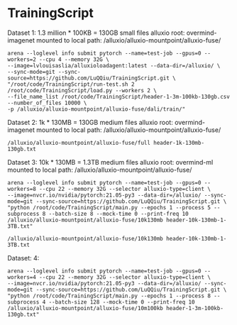# TrainingScript

Dataset 1: 1.3 million * 100KB = 130GB small files
alluxio root: overmind-imagenet
mounted to local path: /alluxio/alluxio-mountpoint/alluxio-fuse/
```
arena --loglevel info submit pytorch --name=test-job --gpus=0 --workers=2 --cpu 4 --memory 32G \
--image=lvlouisaslia/alluxioloadagent:latest --data-dir=/alluxio/ \
--sync-mode=git --sync-source=https://github.com/LuQQiu/TrainingScript.git \
"/root/code/TrainingScript/run-test.sh 2 /root/code/TrainingScript/load.py --workers 2 \
--file_name_list /root/code/TrainingScript/header-1-3m-100kb-130gb.csv --number_of_files 10000 \
-p /alluxio/alluxio-mountpoint/alluxio-fuse/dali/train/"
```

Dataset 2: 1k * 130MB = 130GB medium files
alluxio root: overmind-imagenet
mounted to local path:  /alluxio/alluxio-mountpoint/alluxio-fuse/
```
/alluxio/alluxio-mountpoint/alluxio-fuse/full header-1k-130mb-130gb.txt
```

Dataset 3: 10k * 130MB = 1.3TB medium files
alluxio root: overmind-ml
mounted to local path:  /alluxio/alluxio-mountpoint/alluxio-fuse/
```
arena --loglevel info submit pytorch --name=test-job --gpus=0 --workers=8 --cpu 22 --memory 32G --selector alluxio-type=client \
--image=nvcr.io/nvidia/pytorch:21.05-py3 --data-dir=/alluxio/ --sync-mode=git --sync-source=https://github.com/LuQQiu/TrainingScript.git \
"python /root/code/TrainingScript/main.py --epochs 1 --process 5 --subprocess 8 --batch-size 8 --mock-time 0 --print-freq 10 /alluxio/alluxio-mountpoint/alluxio-fuse/10k130mb header-10k-130mb-1-3TB.txt"
```
```
/alluxio/alluxio-mountpoint/alluxio-fuse/10k130mb header-10k-130mb-1-3TB.txt
```

Dataset: 4: 
```
arena --loglevel info submit pytorch --name=test-job --gpus=0 --workers=4 --cpu 22 --memory 32G --selector alluxio-type=client \
--image=nvcr.io/nvidia/pytorch:21.05-py3 --data-dir=/alluxio/ --sync-mode=git --sync-source=https://github.com/LuQQiu/TrainingScript.git \
"python /root/code/TrainingScript/main.py --epochs 1 --process 8 --subprocess 4 --batch-size 128 --mock-time 0 --print-freq 10 /alluxio/alluxio-mountpoint/alluxio-fuse/10m100kb header-1-3m-100kb-130gb.txt"
```
